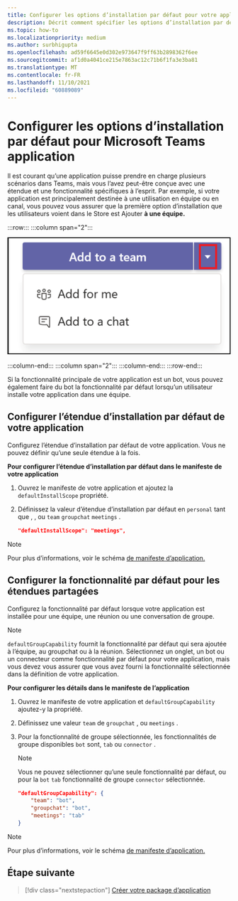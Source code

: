 ```yaml
---
title: Configurer les options d’installation par défaut pour votre application
description: Décrit comment spécifier les options d’installation par défaut de votre application et la fonctionnalité par défaut pour les étendues partagées.
ms.topic: how-to
ms.localizationpriority: medium
ms.author: surbhigupta
ms.openlocfilehash: ad59f6645e0d302e973647f9ff63b2898362f6ee
ms.sourcegitcommit: af1d0a4041ce215e7863ac12c71b6f1fa3e3ba81
ms.translationtype: MT
ms.contentlocale: fr-FR
ms.lasthandoff: 11/10/2021
ms.locfileid: "60889089"
---
```

# <a name="configure-default-install-options-for-your-microsoft-teams-app"></a>Configurer les options d’installation par défaut pour Microsoft Teams application

Il est courant qu’une application puisse prendre en charge plusieurs scénarios dans Teams, mais vous l’avez peut-être conçue avec une étendue et une fonctionnalité spécifiques à l’esprit. Par exemple, si votre application est principalement destinée à une utilisation en équipe ou en canal, vous pouvez vous assurer que la première option d’installation que les utilisateurs voient dans le Store est Ajouter **à une équipe.**

:::row:::
   :::column span="2":::

![Exemple d’ajout d’une dropdown d’application](../../assets/images/compose-extensions/addanapp.png)

   :::column-end:::
   :::column span="2":::
   :::column-end:::
:::row-end:::

Si la fonctionnalité principale de votre application est un bot, vous pouvez également faire du bot la fonctionnalité par défaut lorsqu’un utilisateur installe votre application dans une équipe.

## <a name="configure-your-apps-default-install-scope"></a>Configurer l’étendue d’installation par défaut de votre application

Configurez l’étendue d’installation par défaut de votre application. Vous ne pouvez définir qu’une seule étendue à la fois.

**Pour configurer l’étendue d’installation par défaut dans le manifeste de votre application**

1. Ouvrez le manifeste de votre application et ajoutez la `defaultInstallScope` propriété.
2. Définissez la valeur d’étendue d’installation par défaut en `personal` tant que , , ou `team` `groupchat` `meetings` .

    ```json
    "defaultInstallScope": "meetings",
    ```

> [!NOTE]
> Pour plus d’informations, voir le schéma [de manifeste d’application.](~/resources/schema/manifest-schema.md)

## <a name="configure-the-default-capability-for-shared-scopes"></a>Configurer la fonctionnalité par défaut pour les étendues partagées

Configurez la fonctionnalité par défaut lorsque votre application est installée pour une équipe, une réunion ou une conversation de groupe.

> [!NOTE]
> `defaultGroupCapability` fournit la fonctionnalité par défaut qui sera ajoutée à l’équipe, au groupchat ou à la réunion. Sélectionnez un onglet, un bot ou un connecteur comme fonctionnalité par défaut pour votre application, mais vous devez vous assurer que vous avez fourni la fonctionnalité sélectionnée dans la définition de votre application.

**Pour configurer les détails dans le manifeste de l’application**

1. Ouvrez le manifeste de votre application et `defaultGroupCapability` ajoutez-y la propriété.
2. Définissez une valeur `team` de `groupchat` , ou `meetings` .
3. Pour la fonctionnalité de groupe sélectionnée, les fonctionnalités de groupe disponibles `bot` sont, `tab` ou `connector` . 

    > [!NOTE]
    > Vous ne pouvez sélectionner qu’une seule fonctionnalité par défaut, ou pour la `bot` `tab` fonctionnalité de groupe `connector` sélectionnée.

    ```json
    "defaultGroupCapability": {
        "team": "bot",
        "groupchat": "bot",
        "meetings": "tab"
    }
    ```

> [!NOTE]
> Pour plus d’informations, voir le schéma [de manifeste d’application.](~/resources/schema/manifest-schema.md)

## <a name="next-step"></a>Étape suivante

> [!div class="nextstepaction"]
> [Créer votre package d’application](~/concepts/build-and-test/apps-package.md)
